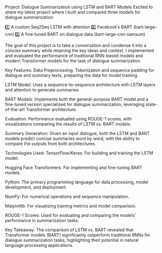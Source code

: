 Project: Dialogue Summarization using LSTM and BART Models
Excited to share my latest project where I built and compared three models for dialogue summarization:

1️⃣ A custom Seq2Seq LSTM with attention
2️⃣ Facebook’s BART (bart-large-cnn)
3️⃣ A fine-tuned BART on dialogue data (bart-large-cnn-samsum)

The goal of this project is to take a conversation and condense it into a concise summary while retaining the key ideas and context. I implemented and evaluated the performance of traditional RNN-based models and modern Transformer models for the task of dialogue summarization.

Key Features:
Data Preprocessing: Tokenization and sequence padding for dialogue and summary texts, preparing the data for model training.

LSTM Model: Uses a sequence-to-sequence architecture with LSTM layers and attention to generate summaries.

BART Models: Implements both the general-purpose BART model and a fine-tuned version specialized for dialogue summarization, leveraging state-of-the-art Transformer architecture.

Evaluation: Performance evaluated using ROUGE-1 scores, with visualizations comparing the results of LSTM vs. BART models.

Summary Generation: Given an input dialogue, both the LSTM and BART models predict concise summaries word by word, with the ability to compare the outputs from both architectures.

Technologies Used:
TensorFlow/Keras: For building and training the LSTM model.

Hugging Face Transformers: For implementing and fine-tuning BART models.

Python: The primary programming language for data processing, model development, and deployment.

NumPy: For numerical operations and sequence manipulation.

Matplotlib: For visualizing training metrics and model comparison.

ROUGE-1 Scores: Used for evaluating and comparing the models' performance in summarization tasks.

Key Takeaway:
The comparison of LSTM vs. BART revealed that Transformer models (BART) significantly outperform traditional RNNs for dialogue summarization tasks, highlighting their potential in natural language processing applications.

